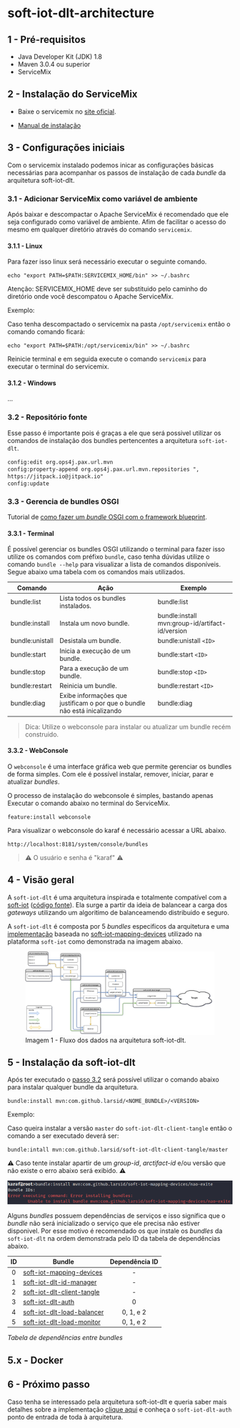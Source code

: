 # soft-iot-dlt-architecture

## 1 - Pré-requisitos

- Java Developer Kit (JDK) 1.8
- Maven 3.0.4 ou superior
- ServiceMix

## 2 - Instalação do ServiceMix

- Baixe o servicemix no [site oficial](http://servicemix.apache.org/downloads/servicemix-7.0.0.html).

- [Manual de instalação](http://servicemix.apache.org/docs/7.x/quickstart/installation.html)

## 3 - Configurações iniciais

Com o servicemix instalado podemos inicar as configurações básicas necessárias para acompanhar os passos de instalação de cada _bundle_ da arquitetura soft-iot-dlt.

### 3.1 - Adicionar ServiceMix como variável de ambiente

Após baixar e descompactar o Apache ServiceMix é recomendado que ele seja configurado como variável de ambiente. Afim de facilitar o acesso do mesmo em qualquer diretório através do comando `servicemix`.

#### 3.1.1 - Linux

Para fazer isso linux será necessário executar o seguinte comando.

```
echo "export PATH=$PATH:SERVICEMIX_HOME/bin" >> ~/.bashrc
```

Atenção: SERVICEMIX_HOME deve ser substituido pelo caminho do diretório onde você descompatou o Apache ServiceMix.

Exemplo:

Caso tenha descompactado o servicemix na pasta `/opt/servicemix`
então o comando comando ficará:

```
echo "export PATH=$PATH:/opt/servicemix/bin" >> ~/.bashrc
```

Reinicie terminal e em seguida execute o comando `servicemix` para executar o terminal do servicemix.

#### 3.1.2 - Windows

...

### 3.2 - Repositório fonte

Esse passo é importante pois é graças a ele que será possivel utilizar os comandos de instalação dos bundles
pertencentes a arquitetura `soft-iot-dlt`.

```
config:edit org.ops4j.pax.url.mvn
config:property-append org.ops4j.pax.url.mvn.repositories ", https://jitpack.io@jitpack.io"
config:update
```

### 3.3 - Gerencia de bundles OSGI

Tutorial de [como fazer um _bundle_ OSGI com o framework blueprint](https://github.com/larsid/osgi-blueprint-bundle-archetypes#readme).

<!-- TODO:
  Explicar o que é um bundle OSGI
  Como criar um bundle OSGI utilizando blueprint.
-->

#### 3.3.1 - Terminal

É possível gerenciar os bundles OSGI utilizando o terminal para fazer isso utilize os comandos com préfixo `bundle`, caso tenha dúvidas utilize o comando `bundle --help` para visualizar a lista de comandos disponíveis. Segue abaixo uma tabela com os comandos mais utilizados.

| Comando         | Ação                                                                      | Exemplo                                         |
| --------------- | ------------------------------------------------------------------------- | ----------------------------------------------- |
| bundle:list     | Lista todos os bundles instalados.                                        | bundle:list                                     |
| bundle:install  | Instala um novo bundle.                                                   | bundle:install mvn:group-id/artifact-id/version |
| bundle:unistall | Desistala um bundle.                                                      | bundle:unistall `<ID>`                          |
| bundle:start    | Inicia a execução de um bundle.                                           | bundle:start `<ID>`                             |
| bundle:stop     | Para a execução de um bundle.                                             | bundle:stop `<ID>`                              |
| bundle:restart  | Reinicia um bundle.                                                       | bundle:restart `<ID>`                           |
| bundle:diag     | Exibe informações que justificam o por que o bundle não está inicalizando | bundle:diag                                     |

> Dica: Utilize o webconsole para instalar ou atualizar um bundle recém construido.

#### 3.3.2 - WebConsole

O `webconsole` é uma interface gráfica web que permite gerenciar os bundles de forma simples. Com ele é possível instalar, remover, iniciar, parar e atualizar _bundles_.

O processo de instalação do webconsole é simples, bastando apenas Executar o comando abaixo no terminal do ServiceMix.

```
feature:install webconsole
```

Para visualizar o webconsole do karaf é necessário acessar a URL abaixo.

```
http://localhost:8181/system/console/bundles
```

> :warning: O usuário e senha é "karaf" :warning:

## 4 - Visão geral

<!-- Por que da arquitetura soft-iot-dlt -->

A `soft-iot-dlt` é uma arquitetura inspirada e totalmente compatível com a [soft-iot](http://www.wiser.ufba.br/prazeres/pdfs/soft-iot.pdf) ([código fonte](https://github.com/WiserUFBA)). Ela surge a partir da ideia de balancear a carga dos _gateways_
utilizando um algoritimo de balanceamendo distribuido e seguro.

A `soft-iot-dlt` é composta por 5 _bundles_ especificos da arquitetura e uma [implementação](https://github.com/larsid/soft-iot-mapping-devices) baseada no [soft-iot-mapping-devices](https://github.com/WiserUFBA/soft-iot-mapping-devices) utilizado na plataforma `soft-iot` como demonstrada na imagem abaixo.

<figure>
  <img src="images/soft-iot-dlt-arch-flow-arch-flow-2.1.png" alt="Fluxo dos dados na arquitetura soft-iot-dlt"/>
  <figcaption>Imagem 1 - Fluxo dos dados na arquitetura soft-iot-dlt.</figcaption>
</figure>

## 5 - Instalação da soft-iot-dlt

Após ter executado o [passo 3.2](#32---repositório-fonte) será possível utilizar o comando abaixo para instalar qualquer bundle da arquitetura.

    bundle:install mvn:com.github.larsid/<NOME_BUNDLE>/<VERSION>

Exemplo:

Caso queira instalar a versão `master` do `soft-iot-dlt-client-tangle` então o comando a ser executado deverá ser:

    bundle:intall mvn:com.github.larsid/soft-iot-dlt-client-tangle/master

:warning: Caso tente instalar apartir de um _group-id_, _arctifact-id_ e/ou versão que não existe o erro abaixo será exibido. :warning:

![Print do erro gerado ao inserir um group-id, arctifact-id ou branch inexistente no comando de instalação de bundle.](images/erro-instalar-bundle-branch.png)

Alguns _bundles_ possuem dependências de serviços e isso significa que o _bundle_ não será inicializado o serviço que ele precisa não estiver disponivel. Por esse motivo é recomendado os que instale os _bundles_ da `soft-iot-dlt` na ordem demonstrada pelo ID da tabela de dependências abaixo.

| ID  | Bundle                                                                             | Dependência ID |
| :-: | ---------------------------------------------------------------------------------- | :------------: |
|  0  | [soft-iot-mapping-devices](https://github.com/larsid/soft-iot-mapping-devices)     |       -        |
|  1  | [soft-iot-dlt-id-manager](https://github.com/larsid/soft-iot-dlt-id-manager)       |       -        |
|  2  | [soft-iot-dlt-client-tangle](https://github.com/larsid/soft-iot-dlt-client-tangle) |       -        |
|  3  | [soft-iot-dlt-auth](https://github.com/larsid/soft-iot-dlt-auth)                   |       0        |
|  4  | [soft-iot-dlt-load-balancer](https://github.com/larsid/soft-iot-dlt-load-balancer) |   0, 1, e 2    |
|  5  | [soft-iot-dlt-load-monitor](https://github.com/larsid/soft-iot-dlt-load-monitor)   |   0, 1, e 2    |

_Tabela de dependências entre bundles_

## 5.x - Docker

<!-- Todo:
    Colocar a imagem docker no docker hub.
    Disponibilizar o link aqui.
    Fazer tutorial ensinando como rodar uma instância.
    Fazer tutorial ensinando como rodar várias instânias.
 -->

## 6 - Próximo passo

Caso tenha se interessado pela arquitetura soft-iot-dlt e queria saber mais detalhes sobre a implementação [clique aqui](https://github.com/larsid/soft-iot-dlt-auth) e conheça o `soft-iot-dlt-auth` ponto de entrada de toda à arquitetura.
